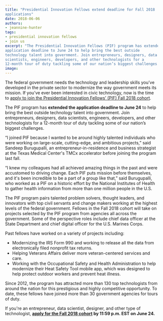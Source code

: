 ```yaml
---
title: "Presidential Innovation Fellows extend deadline for Fall 2018
applications"
date: 2018-06-06
authors:
- jeannine-hunter
tags:
- presidential innovation fellows
- join us
excerpt: "The Presidential Innovation Fellows (PIF) program has extended the
application deadline to June 24 to help bring the best outside
technology talent into government. Join entrepreneurs, designers, data
scientists, engineers, developers, and other technologists for a
12-month tour of duty tackling some of our nation’s biggest challenges."
image:
---
```


The federal government needs the technology and leadership skills you’ve
developed in the private sector to modernize the way government meets
its mission. If you’ve ever been interested in civic technology, now is
the time to [apply to join the Presidential Innovation Fellows’ (PIF)
Fall 2018 cohort](https://apply.pif.gov/).

The PIF program has **extended the
application deadline to June 24** to help bring the best outside
technology talent into government. Join entrepreneurs, designers, data
scientists, engineers, developers, and other technologists for a
12-month tour of duty tackling some of our nation’s biggest challenges.

“I joined PIF because I wanted to be around highly talented individuals
who were working on large-scale, cutting-edge, and ambitious projects,”
said Sandeep Burugupalli, an entrepreneur-in-residence and business
strategist at the Texas Medical Center's TMCx accelerator before joining
the program last fall.

“I knew my colleagues had all achieved amazing things in the past and
were accustomed to driving change. Each PIF puts mission before
themselves, and it's been incredible to be a part of a group like that,”
said Burugupalli, who worked as a PIF on a historic effort by the
National Institutes of Health to gather health information from more
than one million people in the U.S.

The PIF program pairs talented problem solvers, thought leaders, and
innovators with top civil servants and change makers working at the
highest levels of the federal government. Fellows in the Fall 2018
cohort will take on projects selected by the PIF program from agencies
all across the government. Some of the perspective roles include chief
data officer at the State Department and chief digital officer for the
U.S. Marines Corps.

Past fellows have worked on a variety of projects including:

-   Modernizing the IRS Form 990 and working to release all the data from electronically filed nonprofit tax returns.
-   Helping Veterans Affairs deliver more veteran-centered services and care.
-   Working with the Occupational Safety and Health Administration to help modernize their Heat Safety Tool mobile app, which was designed to help protect outdoor workers and prevent heat illness.

Since 2012, the program has attracted more than 130 top technologists
from around the nation for this prestigious and highly competitive
opportunity. To date, these fellows have joined more than 30 government
agencies for tours of duty.

If you're an entrepreneur, data scientist, designer, and other type of technologist,
**[apply for the Fall 2018 cohort](https://apply.pif.gov/)
by 11:59 p.m. EST on June 24.**
